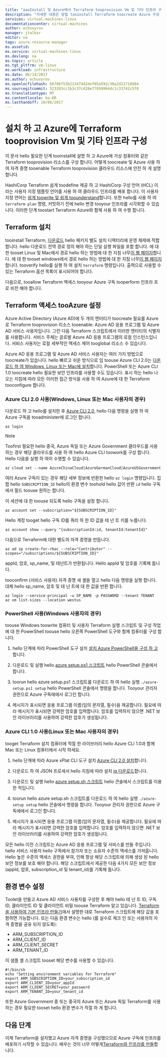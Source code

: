 ```yaml
---
title: "aaaInstall 및 Azure에서 Terraform tooprovision Vm 및 기타 인프라 구성 | Microsoft Docs"
description: "자세한 내용은 방법 tooinstall Terraform toocreate Azure 구성 및 리소스"
services: virtual-machines-linux
documentationcenter: virtual-machines
author: echuvyrov
manager: jtalkar
editor: na
tags: azure-resource-manager
ms.assetid: 
ms.service: virtual-machines-linux
ms.devlang: na
ms.topic: article
ms.tgt_pltfrm: vm-linux
ms.workload: infrastructure
ms.date: 06/14/2017
ms.author: echuvyrov
ms.openlocfilehash: b6706f53b21347442def05a592c30a2d22718984
ms.sourcegitcommit: 523283cc1b3c37c428e77850964dc1c33742c5f0
ms.translationtype: MT
ms.contentlocale: ko-KR
ms.lasthandoff: 10/06/2017
---
```

# <a name="install-and-configure-terraform-tooprovision-vms-and-other-infrastructure-into-azure"></a>설치 하 고 Azure에 Terraform tooprovision Vm 및 기타 인프라 구성 
이 문서 hello 필요한 단계 tooinstall에 설명 하 고 Azure에 가상 컴퓨터와 같은 Terraform tooprovision 리소스를 구성 합니다. 어떻게 toocreate 및 Azure 사용 하 여 자격 증명 tooenable Terraform tooprovision 클라우드 리소스에 안전 하 게 설명 합니다.

HashiCorp Terraform 쉽게 toodefine 제공 하 고 HashiCorp 구성 언어 (HCL) 이라는 사용자 지정 템플릿 언어를 사용 하 여 클라우드 인프라를 배포 합니다. 이 사용자 지정 언어는 [쉽게 toowrite 및 쉽게 toounderstand](terraform-create-complete-vm.md)합니다. 또한 hello를 사용 하 여 `terraform plan` 명령, 커밋하기 전에 hello 변경 tooyour 인프라를 시각화할 수 있습니다. 이러한 단계 toostart Terraform Azure와 함께 사용 하 여 수행 합니다.

## <a name="install-terraform"></a>Terraform 설치
tooinstall Terraform, [다운로드](https://www.terraform.io/downloads.html) hello 패키지 별도 설치 디렉터리에 운영 체제에 적합 합니다. hello 다운로드 전역 경로 정의 해야 하는 단일 실행 파일을 포함 합니다. 에 대 한 tooset Linux 및 Mac에서 경로 hello 하는 방법에 대 한 지침 너무[이 웹 페이지](https://stackoverflow.com/questions/14637979/how-to-permanently-set-path-on-linux)합니다. 에 대 한 tooset windows에서 경로 hello 하는 방법에 대 한 지침 너무[이 웹 페이지](https://stackoverflow.com/questions/1618280/where-can-i-set-path-to-make-exe-on-windows)합니다. tooverify hello를 실행 하 여 설치 `terraform` 명령입니다. 출력으로 사용할 수 있는 Terraform 옵션 목록이 표시되어야 합니다.

다음으로, tooallow Terraform 액세스 tooyour Azure 구독 tooperform 인프라 프로 비전 해야 합니다.

## <a name="set-up-terraform-access-tooazure"></a>Terraform 액세스 tooAzure 설정
Azure Active Directory (Azure AD)에 두 개의 엔터티가 toocreate 필요를 Azure로 Terraform tooprovision 리소스 tooenable: Azure AD 응용 프로그램 및 Azure AD 서비스 사용자입니다. 그런 다음 Terraform 스크립트에서 이러한 엔터티의 식별자를 사용합니다. 서비스 주체는 글로벌 Azure AD 응용 프로그램의 로컬 인스턴스입니다. 서비스 사용자는 로컬 세부적인 액세스 제어 tooglobal 리소스 수 있습니다.

Azure AD 응용 프로그램 및 Azure AD 서비스 사용자는 여러 가지 방법으로 toocreate가 있습니다. hello 빠르고 쉬운 방식으로 임 toouse Azure CLI 2.0는 [다운로드 하 여 Windows, Linux 또는 Mac에 설치](https://docs.microsoft.com/en-us/cli/azure/install-azure-cli)합니다. PowerShell 또는 Azure CLI 1.0 toocreate hello 필요한 보안 인프라를 사용할 수도 있습니다. 표시 하는 hello 나오는 지침에 따라 모든 이러한 접근 방식을 사용 하 여 Azure에 대 한 Terraform tooconfigure 합니다.

### <a name="use-azure-cli-20-for-windows-linux-or-mac-users"></a>Azure CLI 2.0 사용(Windows, Linux 또는 Mac 사용자의 경우) 
다운로드 하 고 hello를 설치한 후 [Azure CLI 2.0](https://docs.microsoft.com/en-us/cli/azure/install-azure-cli), hello 다음 명령을 실행 하 여 Azure 구독을 tooadminister에 로그인 합니다.

```
az login
```

>[!NOTE]
>Toofirst 필요한 hello 중국, Azure 독일 또는 Azure Government 클라우드를 사용 하는 경우 해당 클라우드를 사용 하 여 hello Azure CLI toowork를 구성 합니다. Hello 다음을 실행 하 여이 수행할 수 있습니다.

```
az cloud set --name AzureChinaCloud|AzureGermanCloud|AzureUSGovernment
```

여러 Azure 구독이 있는 경우 해당 세부 정보에 반환한 hello `az login` 명령입니다. 집합 hello `SUBSCRIPTION_ID` hello의 환경 변수 toohold hello 값이 반환 `id` hello 구독에서 필드 toouse 원하는 합니다. 

이 세션에 대 한 toouse 되도록 hello 구독을 설정 합니다.

```
az account set --subscription="${SUBSCRIPTION_ID}"
```

Hello 계정 tooget hello 구독 ID를 쿼리 하 한 ID 값을 테 넌 트 키를 누릅니다.

```
az account show --query "{subscriptionId:id, tenantId:tenantId}"
```

다음으로 Terraform에 대한 별도의 자격 증명을 만듭니다.

```
az ad sp create-for-rbac --role="Contributor" --scopes="/subscriptions/${SUBSCRIPTION_ID}"
```

appId, 암호, sp_name, 및 테넌트가 반환됩니다. Hello appId 및 암호를 기록해 둡니다.

tooconfirm (서비스 사용자) 자격 증명 새 셸을 열고 hello 다음 명령을 실행 합니다. 대체 hello sp_name, 암호 및 테 넌 트에 대 한 값을 반환 합니다.

```
az login --service-principal -u SP_NAME -p PASSWORD --tenant TENANT
az vm list-sizes --location westus
```

### <a name="use-powershell-for-windows-users"></a>PowerShell 사용(Windows 사용자의 경우) 
toouse Windows toowrite 컴퓨터 및 사용자 Terraform 실행 스크립트 및 구성 작업에 대 한 PowerShell toouse hello 오른쪽 PowerShell 도구와 함께 컴퓨터를 구성 합니다. 

1. hello 단계에 따라 PowerShell 도구 설치 [설치 Azure PowerShell을 구성 하 고](https://docs.microsoft.com/en-us/powershell/azure/install-azurerm-ps)합니다. 

2. 다운로드 및 실행 hello [azure setup.ps1 스크립트](https://github.com/echuvyrov/terraform101/blob/master/azureSetup.ps1) hello PowerShell 콘솔에서 합니다.

3. toorun hello azure setup.ps1 스크립트를 다운로드 하 여 hello 실행 `./azure-setup.ps1 setup` hello PowerShell 콘솔에서 명령을 합니다. Tooyour 관리자 권한으로 Azure 구독에에서 로그인 합니다.

4. 메시지가 표시되면 응용 프로그램 이름(임의 문자열, 필수)을 제공합니다. 필요에 따라 메시지가 표시되면 강력한 암호를 입력합니다. 암호를 입력하지 않으면 .NET 보안 라이브러리를 사용하여 강력한 암호가 생성됩니다.

### <a name="use-azure-cli-10-for-linux-or-mac-users"></a>Azure CLI 1.0 사용(Linux 또는 Mac 사용자의 경우)
tooget Terraform 설치 컴퓨터에 적절 한 라이브러리 hello Azure CLI 1.0과 함께 Mac 또는 Linux 컴퓨터에서 시작 하세요.  

1. hello 단계에 따라 Azure xPlat CLI 도구 설치 [Azure CLI 2.0 설치](https://docs.microsoft.com/cli/azure/install-azure-cli)합니다. 

2. 다운로드 하 여 JSON 프로세서 hello 지침에 따라 설치 [jq 다운로드](https://stedolan.github.io/jq/download/)합니다.

3. 다운로드 및 실행 hello [azure setup.sh 스크립트](https://github.com/mitchellh/packer/blob/master/contrib/azure-setup.sh) hello 콘솔에서 스크립트를 이용한 적입니다.

4. toorun hello azure setup.sh 스크립트를 다운로드 하 여 hello 실행 `./azure-setup setup` hello 콘솔에서 명령을 합니다. Tooyour 관리자 권한으로 Azure 구독에에서 로그인 합니다.
 
5. 메시지가 표시되면 응용 프로그램 이름(임의 문자열, 필수)을 제공합니다. 필요에 따라 메시지가 표시되면 강력한 암호를 입력합니다. 암호를 입력하지 않으면 .NET 보안 라이브러리를 사용하여 강력한 암호가 생성됩니다.

모든 hello 이전 스크립트는 Azure AD 응용 프로그램 및 서비스를 만들 주입니다. hello 서비스 사용자 hello 구독에서 참가자 또는 소유자 수준의 액세스를 가져옵니다. Hello 높은 수준의 액세스 권한을 부여, 인해 항상 해당 스크립트에 의해 생성 된 hello 보안 정보를 보호 해야 합니다. 해당 스크립트에서 제공한 다음 4가지 모든 보안 정보(appId, 암호, subscription_id 및 tenant_id)를 기록해 둡니다.

## <a name="set-environment-variables"></a>환경 변수 설정
Toolet을 만들고 Azure AD 서비스 사용자를 구성한 후 해야 hello 테 넌 트 ID, 구독 ID, 클라이언트 ID 및 클라이언트 비밀 toouse Terraform 알고 있습니다. [Terraform을 사용하여 기본 인프라 만들기](terraform-create-complete-vm.md)에서 설명한 대로 Terraform 스크립트에 해당 값을 포함하면 가능합니다. 또는 다음 환경 변수는 hello (를 실수로 체크 인 또는 사용자의 자격 증명을 공유 되지 않도록):

- ARM_SUBSCRIPTION_ID
- ARM_CLIENT_ID
- ARM_CLIENT_SECRET
- ARM_TENANT_ID

이 샘플 셸 스크립트 tooset 해당 변수를 사용할 수 있습니다.

```
#!/bin/sh
echo "Setting environment variables for Terraform"
export ARM_SUBSCRIPTION_ID=your_subscription_id
export ARM_CLIENT_ID=your_appId
export ARM_CLIENT_SECRET=your_password
export ARM_TENANT_ID=your_tenant_id
```

또한 Azure Government 중 또는 중국의 Azure 또는 Azure 독일 Terraform를 사용 하는 경우 필요한 tooset hello 환경 변수가 적절 하 게 합니다.

## <a name="next-steps"></a>다음 단계
이제 Terraform을 설치했고 Azure 자격 증명을 구성했으므로 Azure 구독에 인프라를 배포하기 시작할 수 있습니다. 배우는 것이 너무 어떻게[Terraform와 인프라를 만들](terraform-create-complete-vm.md)합니다.
